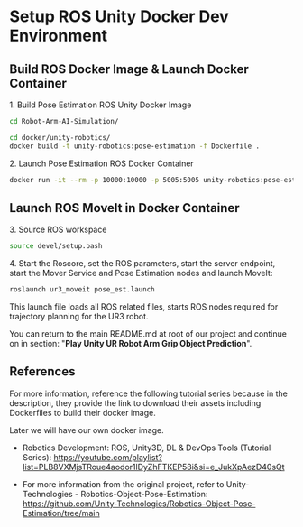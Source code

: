# Setup ROS Unity Docker Dev Environment

## Build ROS Docker Image & Launch Docker Container 

1\. Build Pose Estimation ROS Unity Docker Image

~~~bash
cd Robot-Arm-AI-Simulation/

cd docker/unity-robotics/
docker build -t unity-robotics:pose-estimation -f Dockerfile .
~~~

2\. Launch Pose Estimation ROS Docker Container

~~~bash
docker run -it --rm -p 10000:10000 -p 5005:5005 unity-robotics:pose-estimation /bin/bash
~~~

## Launch ROS MoveIt in Docker Container

3\. Source ROS workspace

~~~bash
source devel/setup.bash
~~~

4\. Start the Roscore, set the ROS parameters, start the server endpoint, start the Mover Service and Pose Estimation nodes and launch MoveIt:

~~~bash
roslaunch ur3_moveit pose_est.launch 
~~~

This launch file loads all ROS related files, starts ROS nodes required for trajectory planning for the UR3 robot. 

You can return to the main README.md at root of our project and continue on in section: "**Play Unity UR Robot Arm Grip Object Prediction**".

## References

For more information, reference the following tutorial series because in the description,
they provide the link to download their assets including Dockerfiles to build
their docker image.

Later we will have our own docker image.

- Robotics Development: ROS, Unity3D, DL & DevOps Tools (Tutorial Series): https://youtube.com/playlist?list=PLB8VXMjsTRoue4aodor1lDyZhFTKEP58i&si=e_JukXpAezD40sQt

- For more information from the original project, refer to Unity-Technologies - Robotics-Object-Pose-Estimation: https://github.com/Unity-Technologies/Robotics-Object-Pose-Estimation/tree/main

